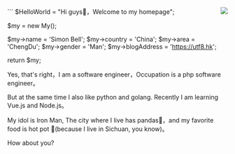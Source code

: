<img align="right" src="https://github-readme-stats.vercel.app/api?username=assimon&show_icons=true&hide_border=true&theme=vue-dark" />     
```
$HelloWorld = "Hi guys👋，Welcome to my homepage";

$my = new My();

$my->name = 'Simon Bell';
$my->country = 'China';
$my->area = 'ChengDu';
$my->gender = 'Man';
$my->blogAddress = 'https://utf8.hk';

return $my;

Yes, that's right，I am a software engineer，Occupation is a php software engineer。   

But at the same time I also like python and golang. Recently I am learning Vue.js and Node.js。

My idol is Iron Man, The city where I live has pandas🐼，and my favorite food is hot pot 🍲(because I live in Sichuan, you know)。

How about you?

```
